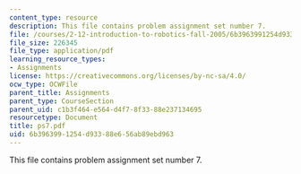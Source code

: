 ```yaml
---
content_type: resource
description: This file contains problem assignment set number 7.
file: /courses/2-12-introduction-to-robotics-fall-2005/6b3963991254d93388e656ab89ebd963_ps7.pdf
file_size: 226345
file_type: application/pdf
learning_resource_types:
- Assignments
license: https://creativecommons.org/licenses/by-nc-sa/4.0/
ocw_type: OCWFile
parent_title: Assignments
parent_type: CourseSection
parent_uid: c1b3f464-e564-d4f7-8f33-88e237134695
resourcetype: Document
title: ps7.pdf
uid: 6b396399-1254-d933-88e6-56ab89ebd963
---
```

This file contains problem assignment set number 7.